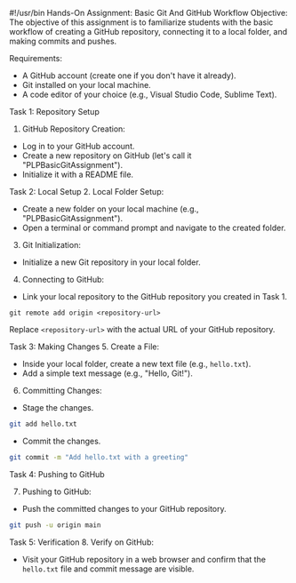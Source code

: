 #!/usr/bin
Hands-On Assignment: Basic Git And GitHub Workflow
Objective:
The objective of this assignment is to familiarize students with the basic workflow of creating a GitHub repository, connecting it to a local folder, and making commits and pushes.

Requirements:
- A GitHub account (create one if you don't have it already).
- Git installed on your local machine.
- A code editor of your choice (e.g., Visual Studio Code, Sublime Text).

Task 1: Repository Setup
1. GitHub Repository Creation:
  - Log in to your GitHub account.
  - Create a new repository on GitHub (let's call it "PLPBasicGitAssignment").
  - Initialize it with a README file.

Task 2: Local Setup
2. Local Folder Setup:
  - Create a new folder on your local machine (e.g., "PLPBasicGitAssignment").
  - Open a terminal or command prompt and navigate to the created folder.
3. Git Initialization:
  - Initialize a new Git repository in your local folder.

4. Connecting to GitHub:
  - Link your local repository to the GitHub repository you created in Task 1.
   ```
git remote add origin <repository-url>
   ```
   Replace `<repository-url>` with the actual URL of your GitHub repository.

Task 3: Making Changes
5. Create a File:
  - Inside your local folder, create a new text file (e.g., `hello.txt`).
  - Add a simple text message (e.g., "Hello, Git!").

6. Committing Changes:
  - Stage the changes.
   ```bash
   git add hello.txt
   ```
  - Commit the changes.
   ```bash
   git commit -m "Add hello.txt with a greeting"

   ```
Task 4: Pushing to GitHub

7. Pushing to GitHub:
  - Push the committed changes to your GitHub repository.

   ```bash
   git push -u origin main
   ```
Task 5: Verification
8. Verify on GitHub:
  - Visit your GitHub repository in a web browser and confirm that the `hello.txt` file and commit message are visible.
